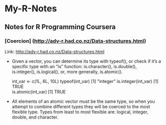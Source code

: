 # My-R-Notes
## Notes for R Programming Coursera
### [Coercion] (http://adv-r.had.co.nz/Data-structures.html)

Link: http://adv-r.had.co.nz/Data-structures.html

* Given a vector, you can determine its type with typeof(), or check if it’s a specific type 
with an “is” function: is.character(), is.double(), is.integer(), is.logical(), or, more generally, is.atomic().

  int_var <- c(1L, 6L, 10L)
  typeof(int_var)
   [1] "integer"
  is.integer(int_var)
   [1] TRUE  
  is.atomic(int_var)
   [1] TRUE

* All elements of an atomic vector must be the same type, so when you attempt to combine different types they will be coerced to the most flexible type. 
Types from least to most flexible are: logical, integer, double, and character. 
